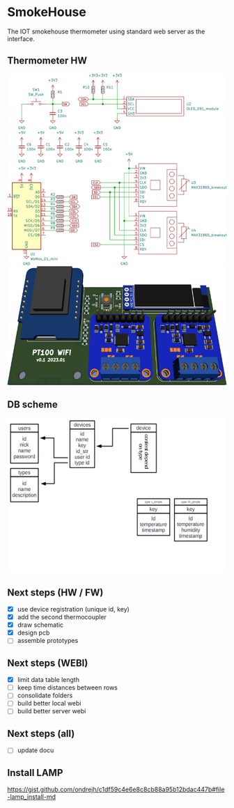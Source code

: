 # SmokeHouse

The IOT smokehouse thermometer using standard web server as the interface.

## Thermometer HW

![schematic](/doc/schematic.png)
![board](/doc/board.png)

## DB scheme ##

![Database scheme](/doc/db_scheme.png)

## Next steps (HW / FW) ##

- [X] use device registration (unique id, key)
- [X] add the second thermocoupler
- [X] draw schematic
- [X] design pcb
- [ ] assemble prototypes

## Next steps (WEBI) ##

- [X] limit data table length
- [ ] keep time distances between rows
- [ ] consolidate folders
- [ ] build better local webi
- [ ] build better server webi

## Next steps (all)

- [ ] update docu

## Install LAMP ##

https://gist.github.com/ondrejh/c1df59c4e6e8c8cb88a95b12bdac447b#file-lamp_install-md
